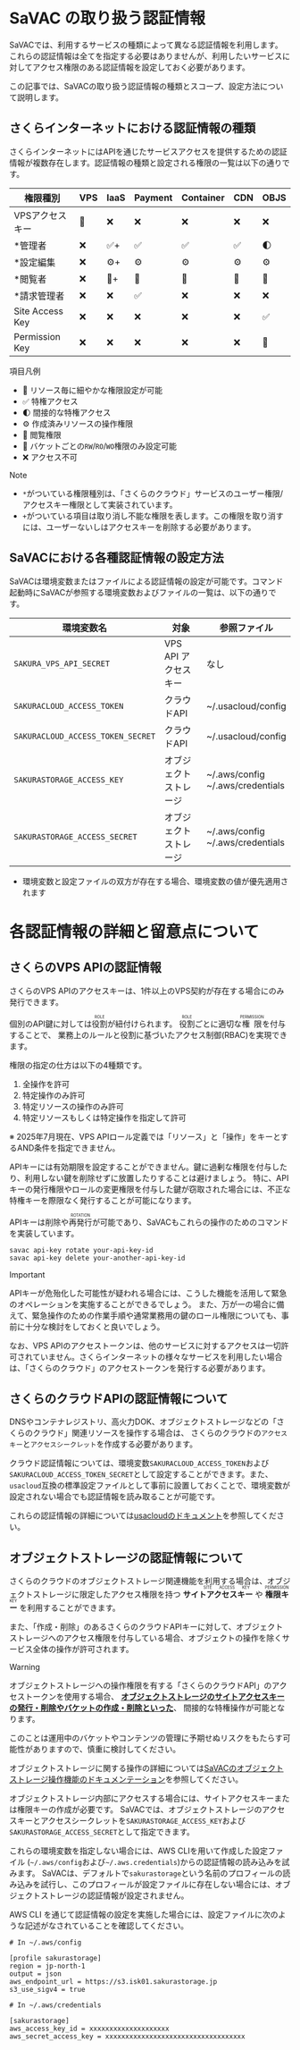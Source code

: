 


# SaVAC の取り扱う認証情報

SaVACでは、利用するサービスの種類によって異なる認証情報を利用します。
これらの認証情報は全てを指定する必要はありませんが、利用したいサービスに対してアクセス権限のある認証情報を設定しておく必要があります。

この記事では、SaVACの取り扱う認証情報の種類とスコープ、設定方法について説明します。

## さくらインターネットにおける認証情報の種類

さくらインターネットにはAPIを通じたサービスアクセスを提供するための認証情報が複数存在します。認証情報の種類と設定される権限の一覧は以下の通りです。

| 権限種別            | VPS | IaaS | Payment | Container | CDN | OBJS |
|-----------------|-----|------|---------|-----------|-----|------|
| VPSアクセスキー       | 📙  | ❌    | ❌       | ❌         | ❌   | ❌    |
| *管理者            | ❌   | ✅+   | ✅       | ✅         | ✅   | 🌓   |
| *設定編集           | ❌   | ⚙️+  | ⚙️      | ⚙️        | ⚙️  | ⚙️   |
| *閲覧者            | ❌   | 👀+  | 👀      | 👀        | 👀  | 👀   |
| *請求管理者          | ❌   | ❌    | ✅       | ❌         | ❌   | ❌    | 
| Site Access Key | ❌   | ❌    | ❌       | ❌         | ❌   | ✅    |
| Permission Key  | ❌   | ❌    | ❌       | ❌         | ❌   | 🔵   |

項目凡例

* 📙 リソース毎に細やかな権限設定が可能
* ✅ 特権アクセス
* 🌓 間接的な特権アクセス
* ⚙️ 作成済みリソースの操作権限
* 👀 閲覧権限
* 🔵 バケットごとの`RW`/`RO`/`WO`権限のみ設定可能
* ❌ アクセス不可

> [!NOTE]
> * `*`がついている権限種別は、「さくらのクラウド」サービスのユーザー権限/アクセスキー権限として実装されています。
> * `+`がついている項目は取り消し不能な権限を表します。この権限を取り消すには、ユーザーないしはアクセスキーを削除する必要があります。

## SaVACにおける各種認証情報の設定方法

SaVACは環境変数またはファイルによる認証情報の設定が可能です。コマンド起動時にSaVACが参照する環境変数およびファイルの一覧は、以下の通りです。

| 環境変数名                             | 対象             | 参照ファイル                                |
|-----------------------------------|----------------|---------------------------------------|
| `SAKURA_VPS_API_SECRET`           | VPS API アクセスキー | なし                                    |
| `SAKURACLOUD_ACCESS_TOKEN`        | クラウドAPI        | ~/.usacloud/config                    |
| `SAKURACLOUD_ACCESS_TOKEN_SECRET` | クラウドAPI        | ~/.usacloud/config                    |
| `SAKURASTORAGE_ACCESS_KEY`        | オブジェクトストレージ    | ~/.aws/config<br/> ~/.aws/credentials |
| `SAKURASTORAGE_ACCESS_SECRET`     | オブジェクトストレージ    | ~/.aws/config<br/> ~/.aws/credentials |

* 環境変数と設定ファイルの双方が存在する場合、環境変数の値が優先適用されます


# 各認証情報の詳細と留意点について

## さくらのVPS APIの認証情報

さくらのVPS APIのアクセスキーは、1件以上のVPS契約が存在する場合にのみ発行できます。

個別のAPI鍵に対しては<ruby>役割<rt>ROLE</rt></ruby>が紐付けられます。
<ruby>役割<rt>ROLE</rt></ruby>ごとに適切な<ruby>権限<rt>PERMISSION</rt></ruby>を付与することで、
業務上のルールと役割に基づいたアクセス制御(RBAC)を実現できます。

権限の指定の仕方は以下の4種類です。

1. 全操作を許可
2. 特定操作のみ許可
3. 特定リソースの操作のみ許可
4. 特定リソースもしくは特定操作を指定して許可

※ 2025年7月現在、VPS APIロール定義では「リソース」と「操作」をキーとするAND条件を指定できません。

APIキーには有効期限を設定することができません。鍵に過剰な権限を付与したり、利用しない鍵を削除せずに放置したりすることは避けましょう。
特に、APIキーの発行権限やロールの変更権限を付与した鍵が窃取された場合には、不正な特権キーを際限なく発行することが可能になります。

APIキーは削除や<ruby>再発行<rt>ROTATION</rt></ruby>が可能であり、SaVACもこれらの操作のためのコマンドを実装しています。

```shell
savac api-key rotate your-api-key-id
savac api-key delete your-another-api-key-id
```

> [!IMPORTANT]
> APIキーが危殆化した可能性が疑われる場合には、こうした機能を活用して緊急のオペレーションを実施することができるでしょう。
> また、万が一の場合に備えて、緊急操作のための作業手順や通常業務用の鍵のロール権限についても、事前に十分な検討をしておくと良いでしょう。

なお、VPS APIのアクセストークンは、他のサービスに対するアクセスは一切許可されていません。さくらインターネットの様々なサービスを利用したい場合は、「さくらのクラウド」のアクセストークンを発行する必要があります。


## さくらのクラウドAPIの認証情報について

DNSやコンテナレジストリ、高火力DOK、オブジェクトストレージなどの「さくらのクラウド」関連リソースを操作する場合は、
さくらのクラウドの`アクセスキー`と`アクセスシークレット`を作成する必要があります。

クラウド認証情報については、環境変数`SAKURACLOUD_ACCESS_TOKEN`および`SAKURACLOUD_ACCESS_TOKEN_SECRET`として設定することができます。また、`usacloud`互換の標準設定ファイルとして事前に設置しておくことで、環境変数が設定されない場合でも認証情報を読み取ることが可能です。

これらの認証情報の詳細については[usacloudのドキュメント](https://github.com/sacloud/usacloud)を参照してください。

## オブジェクトストレージの認証情報について

さくらのクラウドのオブジェクトストレージ関連機能を利用する場合は、オブジェクトストレージに限定したアクセス権限を持つ
<ruby>**サイトアクセスキー**<rt>　       SITE ACCESS KEY      　</rt></ruby> や <ruby>**権限キー**<rt>PERMISSION KEY</rt></ruby>
を利用することができます。

また、「作成・削除」のあるさくらのクラウドAPIキーに対して、オブジェクトストレージへのアクセス権限を付与している場合、オブジェクトの操作を除くサービス全体の操作が許可されます。

> [!WARNING]
> オブジェクトストレージへの操作権限を有する「さくらのクラウドAPI」のアクセストークンを使用する場合、
> <u>**オブジェクトストレージのサイトアクセスキーの発行・削除やバケットの作成・削除といった**</u>、
> 間接的な特権操作が可能となります。
> 
> このことは運用中のバケットやコンテンツの管理に予期せぬリスクをもたらす可能性がありますので、慎重に検討してください。


オブジェクトストレージに関する操作の詳細については[SaVACのオブジェクトストレージ操作機能のドキュメンテーション](https://g1eng.github.io/SaVAC/docs/advanced_use_cases/object_storage)を参照してください。

オブジェクトストレージ内部にアクセスする場合には、サイトアクセスキーまたは権限キーの作成が必要です。
SaVACでは、オブジェクトストレージのアクセスキーとアクセスシークレットを`SAKURASTORAGE_ACCESS_KEY`および`SAKURASTORAGE_ACCESS_SECRET`として指定できます。

これらの環境変数を指定しない場合には、AWS CLIを用いて作成した設定ファイル (`~/.aws/config`および`~/.aws.credentials`)からの認証情報の読み込みを試みます。
SaVACは、デフォルトで`sakurastorage`という名前のプロフィールの読み込みを試行し、このプロフィールが設定ファイルに存在しない場合には、オブジェクトストレージの認証情報が設定されません。

AWS CLI を通じて認証情報の設定を実施した場合には、設定ファイルに次のような記述がなされていることを確認してください。


```~/.aws/config
# In ~/.aws/config

[profile sakurastorage]
region = jp-north-1
output = json
aws_endpoint_url = https://s3.isk01.sakurastorage.jp
s3_use_sigv4 = true
```

```~/.aws/credentials
# In ~/.aws/credentials

[sakurastorage]
aws_access_key_id = xxxxxxxxxxxxxxxxxxxx
aws_secret_access_key = xxxxxxxxxxxxxxxxxxxxxxxxxxxxxxxxxxx
```

